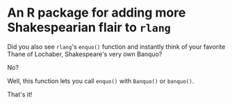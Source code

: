 # An R package for adding more Shakespearian flair to `rlang`

Did you also see `rlang`'s `enquo()` function and instantly think of your favorite Thane of Lochaber, Shakespeare's very own Banquo?

No?

Well, this function lets you call `enquo()` with `Banquo()` or `banquo()`. 

That's it!
